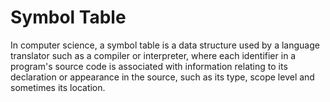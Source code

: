 # Symbol Table

In computer science, a symbol table is a data structure used by a language
translator such as a compiler or interpreter, where each identifier in a
program's source code is associated with information relating to its declaration
or appearance in the source, such as its type, scope level and sometimes its
location.
